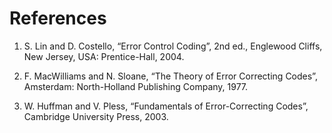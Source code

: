 # References 
1) S. Lin and D. Costello, “Error Control Coding”, 2nd ed., Englewood
Cliffs, New Jersey, USA: Prentice-Hall, 2004.

2) F. MacWilliams and N. Sloane, “The Theory of Error Correcting Codes”,
Amsterdam: North-Holland Publishing Company, 1977.

3) W. Huffman and V. Pless, “Fundamentals of Error-Correcting Codes”,
Cambridge University Press, 2003.
